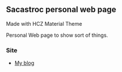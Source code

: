 ## Sacastroc personal web page

Made with HCZ Material Theme

Personal Web page to show sort of things.

### Site
* [My blog](https://sacastroc.github.io)
